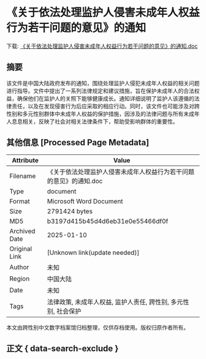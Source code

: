 # 《关于依法处理监护人侵害未成年人权益行为若干问题的意见》的通知

<!-- tcd_download_link -->
下载: <a href="《关于依法处理监护人侵害未成年人权益行为若干问题的意见》的通知.doc" download>《关于依法处理监护人侵害未成年人权益行为若干问题的意见》的通知.doc</a>
<!-- tcd_download_link_end -->

## 摘要

<!-- tcd_abstract -->
该文件是中国大陆政府发布的通知，围绕处理监护人侵犯未成年人权益的相关问题进行指导。文件中提出了一系列法律规定和建议措施，旨在保护未成年人的合法权益，确保他们在监护人的关照下能够健康成长。通知详细说明了监护人该遵循的法律责任，以及在发现侵害行为后应采取的相应行动。同时，该文件也可能涉及对跨性别和多元性别群体中未成年人权益的保护措施，因涉及的法律问题与所有未成年人息息相关，反映了社会对相关法律条件下，帮助受影响群体的重要性。

<!-- tcd_abstract_end -->

## 其他信息 [Processed Page Metadata]

| Attribute       | Value                                  |
|-----------------|----------------------------------------|
| Filename        | 《关于依法处理监护人侵害未成年人权益行为若干问题的意见》的通知.doc                             |
| Type            | document                                 |
| Format          | Microsoft Word Document                               |
| Size            | 2791424 bytes                           |
| MD5             | b3197d415b45d4d6eb31e0e55466df0f                                  |
| Archived Date   | 2025-01-10                             |
| Original Link   | [Unknown link(update needed)]                         |
| Author          | 未知                               |
| Region          | 中国大陆                               |
| Date            | 未知                                 |
| Tags            | 法律政策, 未成年人权益, 监护人责任, 跨性别, 多元性别, 社会保护                                 |

本文由跨性别中文数字档案馆归档整理，仅供存档使用。版权归原作者所有。


## 正文 { data-search-exclude }

<!-- tcd_main_text -->

<!-- tcd_main_text_end -->

